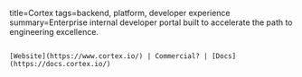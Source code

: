 title=Cortex
tags=backend, platform, developer experience
summary=Enterprise internal developer portal built to accelerate the path to engineering excellence.
~~~~~~

[Website](https://www.cortex.io/) | Commercial? | [Docs](https://docs.cortex.io/)



